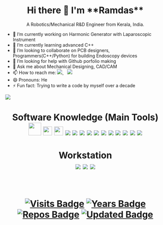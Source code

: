 <h1 align='center'>
  Hi there 👋 I'm **Ramdas**
</h1>

<p align='center'>
  A Robotics/Mechanical R&D Engineer from Kerala, India. 
</p>

- 🔭 I’m currently working on Harmonic Generator with Laparoscopic Instrument
- 🌱 I’m currently learning advanced C++
- 👯 I’m looking to collaborate on PCB designers, Programmers(C++/Python) for building Endoscopy devices 
- 🤔 I’m looking for help with Github porfolio making
- 💬 Ask me about Mechanical Designing, CAD/CAM
- 📫 How to reach me: 
  <a href="https://www.linkedin.com/in/ramdas369/">
    <img src="https://img.shields.io/badge/linkedin-%230077B5.svg?&style=for-the-badge&logo=linkedin&logoColor=white" />
  </a>&nbsp;&nbsp;
  <a href="https://instagram.com/ramdas_rajan">
    <img src="https://img.shields.io/badge/instagram-%23E4405F.svg?&style=for-the-badge&logo=instagram&logoColor=white" />        
  </a>
- 😄 Pronouns: He 
- ⚡ Fun fact: Trying to write a code by myself over a decade 
<img src="https://github-readme-stats.vercel.app/api?username=ramdas369rd&&show_icons=true&title_color=F4D03F&icon_color=85C1E9&text_color=D0D3D4&bg_color=34495E">

<h1 align='center'>
  
Software Knowledge (Main Tools)<br/>
  <img src="https://user-images.githubusercontent.com/63389062/117830684-7ea9ee80-b291-11eb-8b9c-54bb828fad68.png" height="40"/>
  <img src="https://user-images.githubusercontent.com/63389062/117959622-d4d26c80-b339-11eb-853f-c0043d93a6ca.png" height="28"/>
  <img src="https://user-images.githubusercontent.com/63389062/117960136-532f0e80-b33a-11eb-9dec-ee9ffee9ef3d.png" height="28"/>
  <img src="https://img.shields.io/badge/C-00599C?style=for-the-badge&logo=c&logoColor=white">
  <img src="https://img.shields.io/badge/C%2B%2B-00599C?style=for-the-badge&logo=c%2B%2B&logoColor=white"> 
  <img src="https://img.shields.io/badge/Java-ED8B00?style=for-the-badge&logo=java&logoColor=white"> 
  <img src="https://img.shields.io/badge/Adobe%20Illustrator-FF9A00?style=for-the-badge&logo=adobe%20illustrator&logoColor=white"> 
  <img src="https://img.shields.io/badge/Microsoft_Excel-217346?style=for-the-badge&logo=microsoft-excel&logoColor=white"> 
  <img src="https://img.shields.io/badge/Microsoft_PowerPoint-B7472A?style=for-the-badge&logo=microsoft-powerpoint&logoColor=white"> 
  <img src="https://img.shields.io/badge/Microsoft_Word-2B579A?style=for-the-badge&logo=microsoft-word&logoColor=white"> 
  <img src="https://img.shields.io/badge/Google%20Sheets-34A853?style=for-the-badge&logo=google-sheets&logoColor=white"> 
  <img src="https://img.shields.io/badge/Arduino_IDE-00979D?style=for-the-badge&logo=arduino&logoColor=white"> 
  <img src="https://img.shields.io/badge/Visual_Studio_Code-0078D4?style=for-the-badge&logo=visual%20studio%20code&logoColor=white"> 
  <img src="https://img.shields.io/badge/Xcode-007ACC?style=flat-square&logo=Xcode&logoColor=white">
  
</h1>

<h1 align='center'>
  
Workstation<br/>
  <img src="https://img.shields.io/badge/Windows-0078D6?style=for-the-badge&logo=windows&logoColor=white">
  <img src="https://img.shields.io/badge/Linux-FCC624?style=for-the-badge&logo=linux&logoColor=black"> 
  <img src="https://img.shields.io/badge/iOS-000000?style=for-the-badge&logo=ios&logoColor=white">
  
</h1>&nbsp;

<h1 align='center'>

  [![Visits Badge](https://badges.pufler.dev/visits/ramdas369rd/ramdas369rd)](https://badges.pufler.dev)
  [![Years Badge](https://badges.pufler.dev/years/ramdas369rd)](https://badges.pufler.dev)
  [![Repos Badge](https://badges.pufler.dev/repos/ramdas369rd)](https://badges.pufler.dev)
  [![Updated Badge](https://badges.pufler.dev/updated/ramdas369rd/ramdas369rd)](https://badges.pufler.dev)
  <!--[![Gists Badge](https://badges.pufler.dev/gists/ramdas369rd)](https://badges.pufler.dev)-->
  
</h1>







<!--START_SECTION:activity-->


